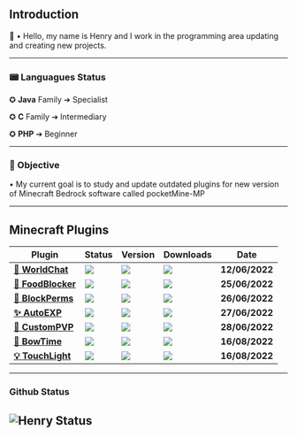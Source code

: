 ## Introduction
👋 • Hello, my name is Henry and I work in the programming area updating and creating new projects.

---
### 📟 Languagues Status

✪ **Java** Family ➔ Specialist 

✪ **C** Family ➔ Intermediary 

✪ **PHP** ➔ Beginner

---
### 🎯 Objective

• My current goal is to study and update outdated plugins for new version of Minecraft Bedrock software called pocketMine-MP

---
## Minecraft Plugins
| **Plugin** | **Status** | **Version** | **Downloads** | **Date** | 
| --- | --- | --- | --- | --- | 
| **[**💌 WorldChat**](https://poggit.pmmp.io/p/WorldChat/4.0.1)** | *<a href="https://poggit.pmmp.io/p/WorldChat"><img src="https://poggit.pmmp.io/shield.state/WorldChat"></a>* | **<a href="https://poggit.pmmp.io/p/WorldChat"><img src="https://poggit.pmmp.io/shield.api/WorldChat"></a>** | **<a href="https://poggit.pmmp.io/p/WorldChat"><img src="https://poggit.pmmp.io/shield.dl.total/WorldChat"></a>**| **12/06/2022** |
| **[**🍗 FoodBlocker**](https://poggit.pmmp.io/p/FoodBlocker/2.1.0)** | *<a href="https://poggit.pmmp.io/p/FoodBlocker"><img src="https://poggit.pmmp.io/shield.state/FoodBlocker"></a>* | **<a href="https://poggit.pmmp.io/p/FoodBlocker"><img src="https://poggit.pmmp.io/shield.api/FoodBlocker"></a>** | **<a href="https://poggit.pmmp.io/p/FoodBlocker"><img src="https://poggit.pmmp.io/shield.dl.total/FoodBlocker"></a>**| **25/06/2022** |
| **[**🧱 BlockPerms**](https://poggit.pmmp.io/p/BlockPerms/2.1.0)** | *<a href="https://poggit.pmmp.io/p/BlockPerms"><img src="https://poggit.pmmp.io/shield.state/BlockPerms"></a>* | **<a href="https://poggit.pmmp.io/p/BlockPerms"><img src="https://poggit.pmmp.io/shield.api/BlockPerms"></a>** | **<a href="https://poggit.pmmp.io/p/BlockPerms"><img src="https://poggit.pmmp.io/shield.dl.total/BlockPerms"></a>**| **26/06/2022** |
| **[**✨ AutoEXP**](https://poggit.pmmp.io/p/XPAuto/3.0.0)** | *<a href="https://poggit.pmmp.io/p/XPAuto"><img src="https://poggit.pmmp.io/shield.state/XPAuto"></a>* | **<a href="https://poggit.pmmp.io/p/XPAuto"><img src="https://poggit.pmmp.io/shield.api/XPAuto"></a>** | **<a href="https://poggit.pmmp.io/p/XPAuto"><img src="https://poggit.pmmp.io/shield.dl.total/XPAuto"></a>**| **27/06/2022** |
| **[**🔰 CustomPVP**](https://poggit.pmmp.io/p/CustomPVP/1.0.0)** | *<a href="https://poggit.pmmp.io/p/CustomPVP"><img src="https://poggit.pmmp.io/shield.state/CustomPVP"></a>* | **<a href="https://poggit.pmmp.io/p/CustomPVP"><img src="https://poggit.pmmp.io/shield.api/CustomPVP"></a>** | **<a href="https://poggit.pmmp.io/p/CustomPVP"><img src="https://poggit.pmmp.io/shield.dl.total/CustomPVP"></a>**| **28/06/2022** |
| **[**🏹 BowTime**](https://poggit.pmmp.io/p/BowTime/1.0.0)** | *<a href="https://poggit.pmmp.io/p/BowTime"><img src="https://poggit.pmmp.io/shield.state/BowTime"></a>* | **<a href="https://poggit.pmmp.io/p/BowTime"><img src="https://poggit.pmmp.io/shield.api/BowTime"></a>** | **<a href="https://poggit.pmmp.io/p/BowTime"><img src="https://poggit.pmmp.io/shield.dl.total/BowTime"></a>**| **16/08/2022** |
| **[**💡 TouchLight**](https://poggit.pmmp.io/p/TouchLight-V2/2.0.0)** | *<a href="https://poggit.pmmp.io/p/TouchLight-V2"><img src="https://poggit.pmmp.io/shield.state/TouchLight-V2"></a>* | **<a href="https://poggit.pmmp.io/p/TouchLight-V2"><img src="https://poggit.pmmp.io/shield.state/TouchLight-V2"></a>** | **<a href="https://poggit.pmmp.io/p/TouchLight-V2"><img src="https://poggit.pmmp.io/shield.state/TouchLight-V2"></a>**| **16/08/2022** |

---
### Github Status
![Henry Status](https://github-readme-stats.vercel.app/api/?username=Henry12960&show_icons=true&hide_border=true&theme=algolia&count_private=true)
---
